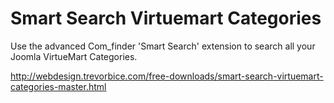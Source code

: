# Smart Search Virtuemart Categories
Use the advanced Com_finder 'Smart Search' extension to search all your Joomla VirtueMart Categories.

http://webdesign.trevorbice.com/free-downloads/smart-search-virtuemart-categories-master.html
